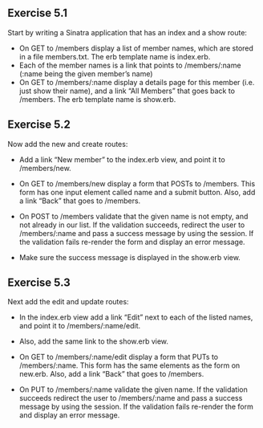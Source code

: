 ## Exercise 5.1

Start by writing a Sinatra application that has an index and a
show route:

- On GET to /members display a list of member names, which are
  stored in a file members.txt. The erb template name is index.erb.
- Each of the member names is a link that points to /members/:name
  (:name being the given member’s name)
- On GET to /members/:name display a details page for this member
  (i.e. just show their name), and a link “All Members” that goes
  back to /members. The erb template name is show.erb.

## Exercise 5.2

Now add the new and create routes:

- Add a link “New member” to the index.erb view, and point it to /members/new.
- On GET to /members/new display a form that POSTs to /members. This form has
  one input element called name and a submit button. Also, add a link “Back”
  that goes to /members.

- On POST to /members validate that the given name is not empty, and not
  already in our list. If the validation succeeds, redirect the user to
  /members/:name and pass a success message by using the session. If the
  validation fails re-render the form and display an error message.

- Make sure the success message is displayed in the show.erb view.

## Exercise 5.3

Next add the edit and update routes:

- In the index.erb view add a link “Edit” next to each of the listed names,
  and point it to /members/:name/edit.

- Also, add the same link to the show.erb view.

- On GET to /members/:name/edit display a form that PUTs to /members/:name.
  This form has the same elements as the form on new.erb. Also, add a link
  “Back” that goes to /members.

- On PUT to /members/:name validate the given name. If the validation
  succeeds redirect the user to /members/:name and pass a success message
  by using the session. If the validation fails re-render the form and
  display an error message.
